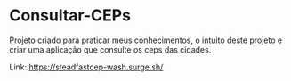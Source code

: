# Consultar-CEPs
Projeto criado para praticar meus conhecimentos, o intuito deste projeto e criar uma aplicação que consulte os ceps das cidades.

Link: https://steadfastcep-wash.surge.sh/
